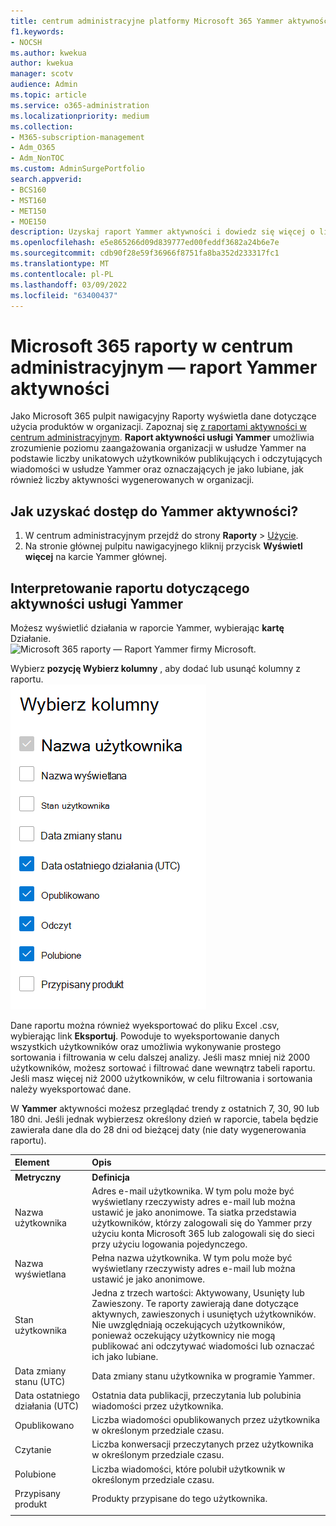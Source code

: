 ```yaml
---
title: centrum administracyjne platformy Microsoft 365 Yammer aktywności
f1.keywords:
- NOCSH
ms.author: kwekua
author: kwekua
manager: scotv
audience: Admin
ms.topic: article
ms.service: o365-administration
ms.localizationpriority: medium
ms.collection:
- M365-subscription-management
- Adm_O365
- Adm_NonTOC
ms.custom: AdminSurgePortfolio
search.appverid:
- BCS160
- MST160
- MET150
- MOE150
description: Uzyskaj raport Yammer aktywności i dowiedz się więcej o liczbie użytkowników Yammer publikować, polubić lub czytać wiadomości.
ms.openlocfilehash: e5e865266d09d839777ed00feddf3682a24b6e7e
ms.sourcegitcommit: cdb90f28e59f36966f8751fa8ba352d233317fc1
ms.translationtype: MT
ms.contentlocale: pl-PL
ms.lasthandoff: 03/09/2022
ms.locfileid: "63400437"
---
```

# <a name="microsoft-365-reports-in-the-admin-center---yammer-activity-report"></a>Microsoft 365 raporty w centrum administracyjnym — raport Yammer aktywności

Jako Microsoft 365 pulpit nawigacyjny Raporty wyświetla dane dotyczące użycia produktów w organizacji. Zapoznaj się [z raportami aktywności w centrum administracyjnym](activity-reports.md). **Raport aktywności usługi Yammer** umożliwia zrozumienie poziomu zaangażowania organizacji w usłudze Yammer na podstawie liczby unikatowych użytkowników publikujących i odczytujących wiadomości w usłudze Yammer oraz oznaczających je jako lubiane, jak również liczby aktywności wygenerowanych w organizacji. 
 
## <a name="how-do-i-get-to-the-yammer-activity-report"></a>Jak uzyskać dostęp do Yammer aktywności?

1. W centrum administracyjnym przejdź do strony **Raporty** \> <a href="https://go.microsoft.com/fwlink/p/?linkid=2074756" target="_blank">Użycie</a>. 
2. Na stronie głównej pulpitu nawigacyjnego kliknij przycisk **Wyświetl więcej** na karcie Yammer głównej.

  
## <a name="interpret-the-yammer-activity-report"></a>Interpretowanie raportu dotyczącego aktywności usługi Yammer

Możesz wyświetlić działania w raporcie Yammer, wybierając **kartę** Działanie.<br/>![Microsoft 365 raporty — Raport Yammer firmy Microsoft.](../../media/9b251183-c2b3-430c-ab2d-58bf11e7e3ae.png)

Wybierz **pozycję Wybierz kolumny** , aby dodać lub usunąć kolumny z raportu.  <br/> ![Yammer aktywności — wybierz kolumny.](../../media/7ef6351d-f7e9-4504-913d-2c2df9062bf6.png)

Dane raportu można również wyeksportować do pliku Excel .csv, wybierając link **Eksportuj**. Powoduje to wyeksportowanie danych wszystkich użytkowników oraz umożliwia wykonywanie prostego sortowania i filtrowania w celu dalszej analizy. Jeśli masz mniej niż 2000 użytkowników, możesz sortować i filtrować dane wewnątrz tabeli raportu. Jeśli masz więcej niż 2000 użytkowników, w celu filtrowania i sortowania należy wyeksportować dane. 

W **Yammer** aktywności możesz przeglądać trendy z ostatnich 7, 30, 90 lub 180 dni. Jeśli jednak wybierzesz określony dzień w raporcie, tabela będzie zawierała dane dla do 28 dni od bieżącej daty (nie daty wygenerowania raportu).
  
|Element|Opis|
|:-----|:-----|
|**Metryczny**|**Definicja**|
|Nazwa użytkownika  <br/> |Adres e-mail użytkownika. W tym polu może być wyświetlany rzeczywisty adres e-mail lub można ustawić je jako anonimowe. Ta siatka przedstawia użytkowników, którzy zalogowali się do Yammer przy użyciu konta Microsoft 365 lub zalogowali się do sieci przy użyciu logowania pojedynczego. <br/> |
|Nazwa wyświetlana  <br/> |Pełna nazwa użytkownika. W tym polu może być wyświetlany rzeczywisty adres e-mail lub można ustawić je jako anonimowe.  <br/> |
|Stan użytkownika  <br/> |Jedna z trzech wartości: Aktywowany, Usunięty lub Zawieszony. Te raporty zawierają dane dotyczące aktywnych, zawieszonych i usuniętych użytkowników. Nie uwzględniają oczekujących użytkowników, ponieważ oczekujący użytkownicy nie mogą publikować ani odczytywać wiadomości lub oznaczać ich jako lubiane.  <br/> |
|Data zmiany stanu (UTC)  <br/> |Data zmiany stanu użytkownika w programie Yammer.  <br/> |
|Data ostatniego działania (UTC)  <br/> | Ostatnia data publikacji, przeczytania lub polubinia wiadomości przez użytkownika.  <br/> |
|Opublikowano  <br/> |Liczba wiadomości opublikowanych przez użytkownika w określonym przedziale czasu. <br/>|
|Czytanie  <br/> |Liczba konwersacji przeczytanych przez użytkownika w określonym przedziale czasu.  <br/> |
|Polubione  <br/> |Liczba wiadomości, które polubił użytkownik w określonym przedziale czasu.  <br/>|
|Przypisany produkt  <br/> |Produkty przypisane do tego użytkownika.|
|||